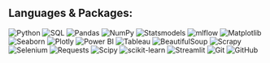 ## Languages & Packages:
![Python](https://img.shields.io/badge/python-3670A0?style=for-the-badge&logo=python&logoColor=ffdd54) ![SQL](https://img.shields.io/badge/sql-%2307405e.svg?style=for-the-badge&logo=sqlite&logoColor=white) ![Pandas](https://img.shields.io/badge/pandas-%23150458.svg?style=for-the-badge&logo=pandas&logoColor=white) ![NumPy](https://img.shields.io/badge/numpy-%23013243.svg?style=for-the-badge&logo=numpy&logoColor=white) ![Statsmodels](https://img.shields.io/badge/Statsmodels-%23A0522D.svg?style=for-the-badge&logo=statsmodels&logoColor=white) ![mlflow](https://img.shields.io/badge/mlflow-%23d9ead3.svg?style=for-the-badge&logo=numpy&logoColor=blue) ![Matplotlib](https://img.shields.io/badge/Matplotlib-%23ffffff.svg?style=for-the-badge&logo=Matplotlib&logoColor=black) ![Seaborn](https://img.shields.io/badge/seaborn-%232B5B84.svg?style=for-the-badge&logo=seaborn&logoColor=white)  ![Plotly](https://img.shields.io/badge/Plotly-%233F4F75.svg?style=for-the-badge&logo=plotly&logoColor=white) ![Power BI](https://img.shields.io/badge/Power%20BI-F2C811.svg?style=for-the-badge&logo=power-bi&logoColor=black) ![Tableau](https://img.shields.io/badge/Tableau-E97627.svg?style=for-the-badge&logo=tableau&logoColor=white) ![BeautifulSoup](https://img.shields.io/badge/BeautifulSoup-%23339999.svg?style=for-the-badge&logo=beautifulsoup&logoColor=white) ![Scrapy](https://img.shields.io/badge/Scrapy-%23006E00.svg?style=for-the-badge&logo=scrapy&logoColor=white) ![Selenium](https://img.shields.io/badge/Selenium-%2300BFFF.svg?style=for-the-badge&logo=selenium&logoColor=white) ![Requests](https://img.shields.io/badge/Requests-%23FF5733.svg?style=for-the-badge&logo=requests&logoColor=white) ![Scipy](https://img.shields.io/badge/SciPy-%230C55A5.svg?style=for-the-badge&logo=scipy&logoColor=%white) ![scikit-learn](https://img.shields.io/badge/scikit--learn-%23F7931E.svg?style=for-the-badge&logo=scikit-learn&logoColor=white) ![Streamlit](https://img.shields.io/badge/Streamlit-%23FE4B4B.svg?style=for-the-badge&logo=streamlit&logoColor=white) ![Git](https://img.shields.io/badge/git-%23F05033.svg?style=for-the-badge&logo=git&logoColor=white) ![GitHub](https://img.shields.io/badge/github-%23121011.svg?style=for-the-badge&logo=github&logoColor=white)
